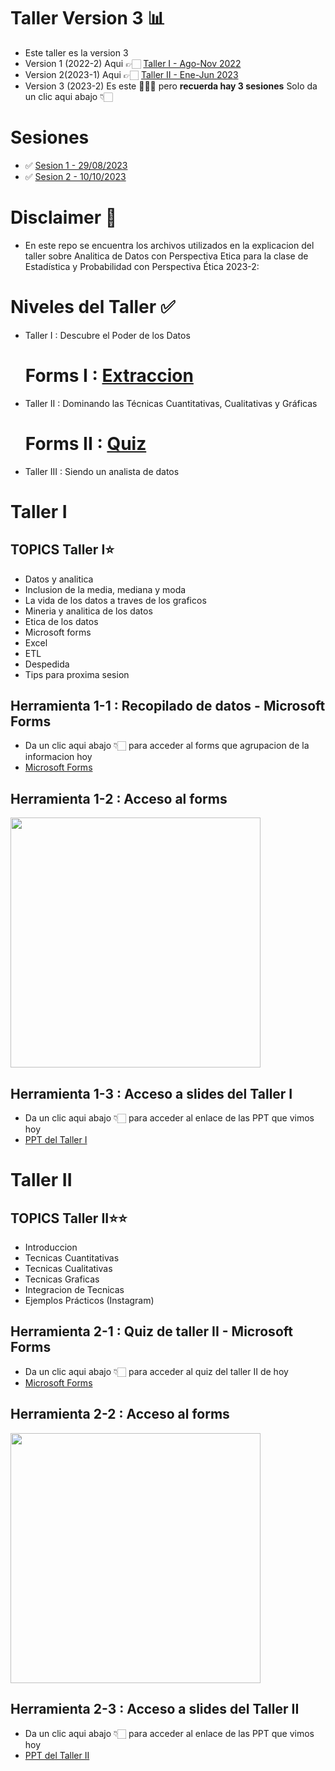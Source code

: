 # Taller Version 3 📊
* Este taller es la version 3 
* Version 1 (2022-2) Aqui 👉🏻 [Taller I - Ago-Nov 2022](https://mailunicundiedu-my.sharepoint.com/:p:/g/personal/jcastilloa_ucundinamarca_edu_co/ESRBaJiU0BhCiRML12nrwGMBB3lLajx_1IRA6fDTMkohlA?e=uQCp5n)
* Version 2(2023-1) Aqui  👉🏻 [Taller II - Ene-Jun 2023](https://mailunicundiedu-my.sharepoint.com/:p:/g/personal/jcastilloa_ucundinamarca_edu_co/EXIvzxZo1CRMoTgW3mck4m4BKA2KApvILf4LbAFnP6uxZw?e=oMfw1L)
* Version 3 (2023-2) Es este 🙋🏼‍♀️ pero <strong>recuerda hay 3 sesiones</strong> Solo da un clic aqui abajo 👇🏻

# Sesiones

* ✅ [Sesion 1 - 29/08/2023](https://mailunicundiedu-my.sharepoint.com/:p:/g/personal/jcastilloa_ucundinamarca_edu_co/ESVFzezqG4ZJriQXsOXh5zIB8s0USI1DZZDP-mkd55u77g?e=KsegHd)
* ✅ [Sesion 2 - 10/10/2023](https://mailunicundiedu-my.sharepoint.com/:p:/g/personal/jcastilloa_ucundinamarca_edu_co/EYFR9jt_tvNNs0mnj2ZxWEEBqkoMk10LyKcOSV5Bm4a9ww?e=4SsdNi)

# Disclaimer 🎯
* En este repo se encuentra los archivos utilizados en la explicacion del taller sobre Analitica de Datos con Perspectiva Etica para la clase de Estadística  y Probabilidad con Perspectiva Ética 2023-2:

# Niveles del Taller ✅
* Taller I : Descubre el Poder de los Datos
  # Forms I : [Extraccion](https://forms.office.com/Pages/ResponsePage.aspx?id=oGfaB0MfjE6Xf1-ItkcO5piOJwLQXdNJg0MUKLXzOUZUM0s0WDFCRUxRMlZIVjVRMjI4SjRCOTVXVi4u)
* Taller II : Dominando las Técnicas Cuantitativas, Cualitativas y Gráficas
  # Forms II : [Quiz](https://forms.office.com/Pages/ResponsePage.aspx?id=oGfaB0MfjE6Xf1-ItkcO5piOJwLQXdNJg0MUKLXzOUZURVZBMDFQNlVUOVBNRzhPQ1NQTE5CSFhaRS4u)
* Taller III : Siendo un analista de datos

# Taller I

## TOPICS Taller I⭐️
* Datos y analitica
* Inclusion de la media, mediana y moda
* La vida de los datos a traves de los graficos
* Mineria y analitica de los datos
* Etica de los datos
* Microsoft forms
* Excel
* ETL
* Despedida
* Tips para proxima sesion

## Herramienta 1-1 : Recopilado de datos - Microsoft Forms
* Da un clic aqui abajo 👇🏻 para acceder al forms que agrupacion de la informacion hoy 
* [Microsoft Forms](https://forms.office.com/Pages/ResponsePage.aspx?id=oGfaB0MfjE6Xf1-ItkcO5piOJwLQXdNJg0MUKLXzOUZUM0s0WDFCRUxRMlZIVjVRMjI4SjRCOTVXVi4u)

## Herramienta 1-2 : Acceso al forms
<img align="center" width="400" src="https://user-images.githubusercontent.com/96964513/265598333-cf012a46-763a-4371-9fde-251c572ea068.png" />

## Herramienta 1-3 : Acceso a slides del Taller I
* Da un clic aqui abajo 👇🏻 para acceder al enlace de las PPT que vimos hoy 
* [PPT del Taller I](https://mailunicundiedu-my.sharepoint.com/:p:/g/personal/jcastilloa_ucundinamarca_edu_co/ESVFzezqG4ZJriQXsOXh5zIB8s0USI1DZZDP-mkd55u77g?rtime=2X1ixiKu20g)

# Taller II
## TOPICS Taller II⭐️⭐️
* Introduccion
* Tecnicas Cuantitativas
* Tecnicas Cualitativas
* Tecnicas Graficas
* Integracion de Tecnicas
* Ejemplos Prácticos (Instagram)

## Herramienta 2-1 : Quiz de taller II - Microsoft Forms
* Da un clic aqui abajo 👇🏻 para acceder al quiz del taller II de hoy 
* [Microsoft Forms](https://forms.office.com/Pages/ResponsePage.aspx?id=oGfaB0MfjE6Xf1-ItkcO5piOJwLQXdNJg0MUKLXzOUZURVZBMDFQNlVUOVBNRzhPQ1NQTE5CSFhaRS4u)

## Herramienta 2-2 : Acceso al forms

<img align="center" width="400" src="https://user-images.githubusercontent.com/96964513/273774532-dd2bea99-0435-4df8-af80-eb5fb17a97c0.png" />

## Herramienta 2-3 : Acceso a slides del Taller II
* Da un clic aqui abajo 👇🏻 para acceder al enlace de las PPT que vimos hoy 
* [PPT del Taller II](https://mailunicundiedu-my.sharepoint.com/:p:/g/personal/jcastilloa_ucundinamarca_edu_co/EYFR9jt_tvNNs0mnj2ZxWEEBqkoMk10LyKcOSV5Bm4a9ww?e=4SsdNi)
